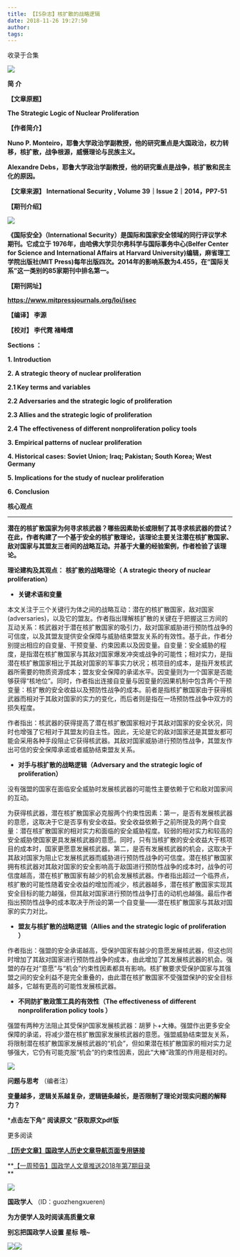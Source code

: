 ```yaml
---
title: 【IS杂志】核扩散的战略逻辑
date: 2018-11-26 19:27:50
author: 
tags: 
---
```



收录于合集

![](/images/3487/2.gif)

  

**简 介**

 **【文章原题】**

 **The Strategic Logic of Nuclear Proliferation**

 **【作者简介】**

 **Nuno P. Monteiro，耶鲁大学政治学副教授，他的研究重点是大国政治，权力转移，核扩散，战争根源，威慑理论与民族主义。**

 **Alexandre Debs，耶鲁大学政治学副教授，他的研究重点是战争，核扩散和民主化的原因。**

 **【文章来源】 International Security , Volume 39｜Issue 2｜2014，PP7-51**

 **【期刊介绍】**

 **![](/images/3487/3.jpeg)**

 **《国际安全》（International Security）是国际和国家安全领域的同行评议学术期刊。它成立于
1976年，由哈佛大学贝尔弗科学与国际事务中心(Belfer Center for Science and International Affairs at
Harvard University)编辑，麻省理工学院出版社(MIT
Press)每年出版四次。2014年的影响系数为4.455，在“国际关系”这一类别的85家期刊中排名第一。**

 **【期刊网址】**

 **https://www.mitpressjournals.org/loi/isec**

 **【编译】 李源**

 **【校对】 李代霓 褚峰熠**

 **Sections ：**

 **1\. Introduction**

 **2\. A strategic theory of nuclear proliferation**

 **2.1 Key terms and variables**

 **2.2 Adversaries and the strategic logic of proliferation**

 **2.3 Allies and the strategic logic of proliferation**

 **2.4 The effectiveness of different nonproliferation policy tools**

 **3\. Empirical patterns of nuclear proliferation**

 **4\. Historical cases: Soviet Union; Iraq; Pakistan; South Korea; West
Germany**

 **5\. Implications for the study of nuclear proliferation**

 **6\. Conclusion**

 **核心观点**

  

 ****

**潜在的核扩散国家为何寻求核武器？哪些因素助长或限制了其寻求核武器的尝试？在此，作者构建了一个基于安全的核扩散理论，该理论主要关注潜在核扩散国家、敌对国家与其盟友三者间的战略互动。并基于大量的经验案例，作者检验了该理论。**

  

 **理论建构及其观点：** **核扩散的战略理论（ **A strategic theory of nuclear proliferation）****  

  

  *  **关键术语和变量**

本文关注于三个关键行为体之间的战略互动：潜在的核扩散国家，敌对国家(adversaries)，以及它的盟友。作者指出理解核扩散的关键在于把握这三方间的互动关系：核武器对于潜在核扩散国家的吸引力，敌对国家威胁进行预防性战争的可信度，以及其盟友提供安全保障与威胁结束盟友关系的有效性。基于此，作者分别提出相应的自变量、干预变量、约束因素以及因变量。自变量：安全威胁的程度，是指潜在核扩散国家与其敌对国家爆发冲突或战争的可能性；相对实力，是指潜在核扩散国家相比于其敌对国家的军事实力状况；核项目的成本，是指开发核武器所需要的物质资源成本；盟友安全保障的承诺水平。因变量则为一个国家是否能够获得“核地位”。同时，作者指出连接自变量与因变量的因果机制中包含两个干预变量：核扩散的安全收益以及预防性战争的成本。前者是指核扩散国家由于获得核武器而相对于其敌对国家的实力的变化，而后者则是指在一场预防性战争中双方的损失程度。

作者指出：核武器的获得提高了潜在核扩散国家相对于其敌对国家的安全状况，同时也增强了它相对于其盟友的自主性。因此，无论是它的敌对国家还是其盟友都可能会采用各种手段阻止它获得核武器。其敌对国家威胁进行预防性战争，其盟友作出可信的安全保障承诺或者威胁结束盟友关系。

  

  *  **对手与核扩散的战略逻辑（Adversary and the strategic logic of proliferation）**

没有强盟的国家在面临安全威胁时发展核武器的可能性主要依赖于它和敌对国家间的互动。

为获得核武器，潜在核扩散国家必克服两个约束性因素：第一，是否有发展核武器的意愿，这取决于它是否享有安全收益。安全收益依赖于之前所提及的两个自变量：潜在核扩散国家的相对实力和面临的安全威胁程度。较弱的相对实力和较高的安全威胁使国家更具发展核武器的意愿。同时，只有当核扩散的安全收益大于核项目的成本时，国家更愿意发展核武器。第二，是否有发展核武器的机会，这取决于其敌对国家为阻止它发展核武器而威胁进行预防性战争的可信度。潜在核扩散国家拥有核武器对其敌对国家的安全影响高于敌国进行预防性战争的成本时，战争的可信度越高，潜在核扩散国家有越少的机会发展核武器。作者指出超过一个临界点，核扩散的可能性随着安全收益的增加而减少，核武器越多，潜在核扩散国家实现其安全目标的能力越强，但其敌对国家进行预防性战争打击的动机也越强。最后作者指出预防性战争的成本取决于所设的第一个自变量——潜在核扩散国家与其敌对国家的实力对比。

  

  *  **盟友与核扩散的战略逻辑（Allies and the strategic logic of proliferation** **）**

作者指出：强盟的安全承诺越高，受保护国家有越少的意愿发展核武器，但这也同时增加了其敌对国家进行预防性战争的成本，由此增加了其发展核武器的机会。强盟的存在对“意愿”与“机会”约束性因素都具有影响。核扩散要求受保护国家与其强盟之间的安全利益不是完全重叠的，由此潜在核扩散国家不受强盟保护的安全目标越多，它越有更高的可能性发展核武器。

  

  *  **不同防扩散政策工具的有效性（The effectiveness of different nonproliferation policy tools ）**

强盟有两种方法阻止其受保护国家发展核武器：胡萝卜+大棒。强盟作出更多安全保障的承诺，将减少潜在核扩散国家发展核武器的意愿。强盟威胁结束盟友关系，将限制潜在核扩散国家发展核武器的“机会”，但如果潜在核扩散国家的相对实力足够强大，它仍有可能克服“机会”的约束性因素，因此“大棒”政策的作用是相对的。

![](/images/3487/4.png)

  

 **问题与思考** （编者注）

 **变量越多，逻辑关系越复杂，逻辑链条越长，是否限制了理论对现实问题的解释力？**

  

 ***点击左下角“** **阅读原文** **”获取原文pdf版**

  

更多阅读

**[【历史文章】国政学人历史文章导航页面专用链接](http://mp.weixin.qq.com/s?__biz=MzI3MTYzMzE5Mw==&mid=2247487647&idx=4&sn=713bf729dca089516e8f304f88955380&chksm=eb3f8ed9dc4807cf89f3e211dd726289dd92edc62a6a8e19953bf2b366bbeffb59d285e95119&scene=21#wechat_redirect)**

**[【一周预告】国政学人文章推送2018年第7期目录](http://mp.weixin.qq.com/s?__biz=MzI3MTYzMzE5Mw==&mid=2247487908&idx=3&sn=c9edb7c565596e2bd96e181acaa42d43&chksm=eb3f8fe2dc4806f4aa2aba4d338e222d61c3b8eca89b5cb829e34dab743260affb7628225cc9&scene=21#wechat_redirect)  
**

  

  

![](/images/3487/5.jpeg)

  

 **国政学人** （ID：guozhengxueren)

  

 **为方便学人及时阅读高质量文章**

 **别忘把国政学人设置** **星标** **哦~**

![](/images/3487/6.gif)![](/images/3487/7.gif)

